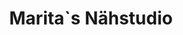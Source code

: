 ---
title: "Marita`s Nähstudio"
url: /bad-neuenahr-ahrweiler/marita-s-naehstudio/
shop: Kleidung
---